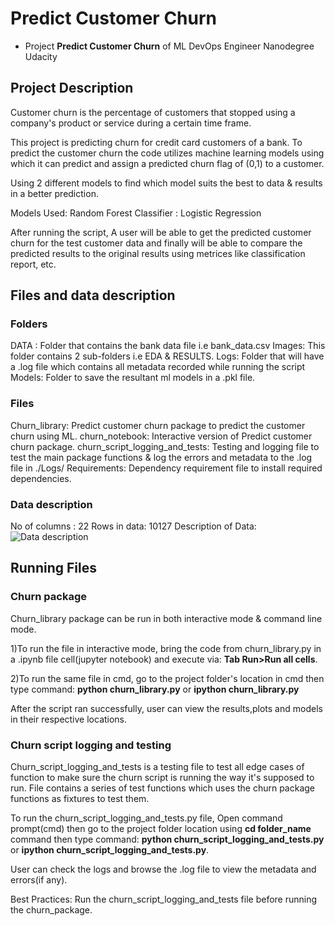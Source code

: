 # Predict Customer Churn

- Project **Predict Customer Churn** of ML DevOps Engineer Nanodegree Udacity

## Project Description
Customer churn is the percentage of customers that stopped using a company's product or service during a certain time frame.

This project is predicting churn for credit card customers of a bank. To predict the customer churn the code utilizes machine learning models using which it can predict and assign a predicted churn flag of (0,1) to a customer. 

Using 2 different models to find which model suits the best to data & results in a better prediction.

Models Used: Random Forest Classifier
           : Logistic Regression

After running the script, A user will be able to get the predicted customer churn for the test customer data and finally will be 
able to compare the predicted results to the original results using metrices like classification report, etc. 

## Files and data description
### Folders
DATA : Folder that contains the bank data file i.e  bank_data.csv
Images: This folder contains 2 sub-folders i.e EDA & RESULTS.
Logs: Folder that will have a .log file which contains all metadata recorded while running the script
Models: Folder to save the resultant ml models in a .pkl file.

### Files
Churn_library: Predict customer churn package to predict the customer churn using ML.
churn_notebook: Interactive version of Predict customer churn package.
churn_script_logging_and_tests: Testing and logging file to test the main package functions & log the errors and metadata to the .log file in ./Logs/
Requirements: Dependency requirement file to install required dependencies.

### Data description

No of columns : 22
Rows in data: 10127
Description of Data: ![Data description](https://drive.google.com/file/d/1MbMjMR6hSFhp0aTf2eh73fUCM6XkVdct/view?usp=sharing)

## Running Files

### Churn package
Churn_library package can be run in both interactive mode & command line mode. 

1)To run the file in interactive mode, bring the code from churn_library.py in a .ipynb file cell(jupyter notebook) and execute via: **Tab Run>Run all cells**. 

2)To run the same file in cmd, go to the project folder's location in cmd then type command: **python churn_library.py** or **ipython churn_library.py**

After the script ran successfully, user can view the results,plots and models in their respective locations.

### Churn script logging and testing
Churn_script_logging_and_tests is a testing file to test all edge cases of function to make sure the churn script is running the way it's supposed to run. File contains a series of test functions which uses the churn package functions as fixtures to test them. 

To run the churn_script_logging_and_tests.py file, Open command prompt(cmd) then go to the project folder location using **cd folder_name** command then type command: **python churn_script_logging_and_tests.py** or **ipython churn_script_logging_and_tests.py**.

User can check the logs and browse the .log file to view the metadata and errors(if any).

Best Practices: Run the churn_script_logging_and_tests file before running the churn_package. 
